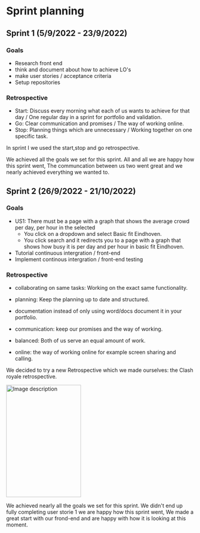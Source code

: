 
# Sprint planning

## Sprint 1 (5/9/2022 - 23/9/2022)
### Goals
- Research front end
- think and document about how to achieve LO's
- make user stories / acceptance criteria
- Setup repositories

### Retrospective

- Start: Discuss every morning what each of us wants to achieve for that day / One regular day in a sprint for portfolio and validation.
- Go: Clear communication and promises / The way of working online.
- Stop: Planning things which are unnecessary / Working together on one specific task.

In sprint I we used the start,stop and go retrospective.

We achieved  all the goals we set for this sprint.
All and all we are happy how this sprint went, The communcation between us two went great and we nearly achieved everything we wanted to.

## Sprint 2 (26/9/2022 - 21/10/2022)
### Goals
 - US1: There must be a page with a graph that shows the average crowd per day, per hour in the selected
    -  You click on a dropdown and select Basic fit Eindhoven.
    - You click search and it redirects you to a page with a graph that shows how busy it is per day and per hour in basic fit Eindhoven.
- Tutorial continuous intergration / front-end
- Implement continous intergration / front-end testing

### Retrospective

- collaborating on same tasks:
  Working on the exact same functionality.
- planning: 
  Keep the planning up to date and structured.
- documentation
  instead of only using word/docs document it
  in your portfolio.

- communication:
  keep our promises and the way of working.
- balanced:
  Both of us serve an equal amount of work.
- online:
 the way of working online for example
 screen sharing and calling.
 
We decided to try a new Retrospective which we made ourselves: the Clash royale retrospective.

<img src="https://user-images.githubusercontent.com/124791770/228497735-fa89448b-83c8-44e4-9eda-7fbff65db66c.png" alt="Image description" width="200" height="300">

We achieved nearly all the goals we set for this sprint. We didn't end up fully completing user storie 1
we are happy how this sprint went, We made a great start with our frond-end and are happy with how it is looking at this moment.




